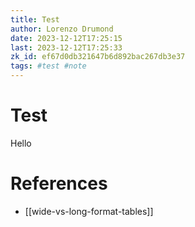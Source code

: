 ```yaml
---
title: Test
author: Lorenzo Drumond
date: 2023-12-12T17:25:15
last: 2023-12-12T17:25:33
zk_id: ef67d0db321647b6d892bac267db3e37
tags: #test #note
---
```



# Test
Hello

# References
- [[wide-vs-long-format-tables]]
